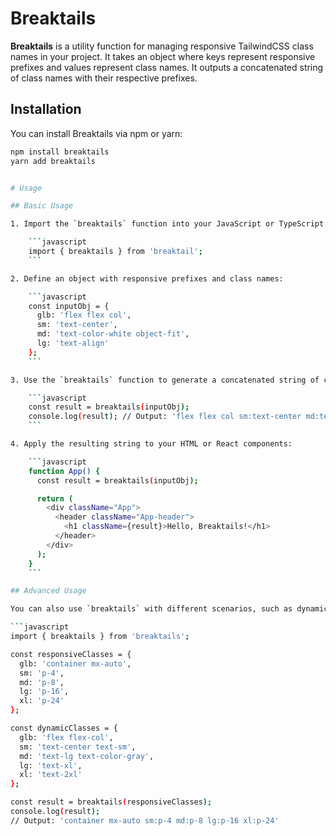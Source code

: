# Breaktails

**Breaktails** is a utility function for managing responsive TailwindCSS class names in your project. It takes an object where keys represent responsive prefixes and values represent class names. It outputs a concatenated string of class names with their respective prefixes.

## Installation

You can install Breaktails via npm or yarn:

```sh
npm install breaktails
yarn add breaktails


# Usage

## Basic Usage

1. Import the `breaktails` function into your JavaScript or TypeScript file:

    ```javascript
    import { breaktails } from 'breaktail';
    ```

2. Define an object with responsive prefixes and class names:

    ```javascript
    const inputObj = {
      glb: 'flex flex col',
      sm: 'text-center',
      md: 'text-color-white object-fit',
      lg: 'text-align'
    };
    ```

3. Use the `breaktails` function to generate a concatenated string of class names:

    ```javascript
    const result = breaktails(inputObj);
    console.log(result); // Output: 'flex flex col sm:text-center md:text-color-white md:object-fit lg:text-align'
    ```

4. Apply the resulting string to your HTML or React components:

    ```javascript
    function App() {
      const result = breaktails(inputObj);

      return (
        <div className="App">
          <header className="App-header">
            <h1 className={result}>Hello, Breaktails!</h1>
          </header>
        </div>
      );
    }
    ```

## Advanced Usage

You can also use `breaktails` with different scenarios, such as dynamically generated class names or combined with other utility functions. Here’s an example:

```javascript
import { breaktails } from 'breaktails';

const responsiveClasses = {
  glb: 'container mx-auto',
  sm: 'p-4',
  md: 'p-8',
  lg: 'p-16',
  xl: 'p-24'
};

const dynamicClasses = {
  glb: 'flex flex-col',
  sm: 'text-center text-sm',
  md: 'text-lg text-color-gray',
  lg: 'text-xl',
  xl: 'text-2xl'
};

const result = breaktails(responsiveClasses);
console.log(result);
// Output: 'container mx-auto sm:p-4 md:p-8 lg:p-16 xl:p-24'
